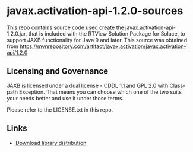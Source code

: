 # javax.activation-api-1.2.0-sources

This repo contains source code used create the javax.activation-api-1.2.0.jar, that is included with the RTView Solution Package for Solace, to support JAXB functionality for Java 9 and later.  This source was obtained from https://mvnrepository.com/artifact/javax.activation/javax.activation-api/1.2.0

## Licensing and Governance

JAXB is licensed under a dual license - CDDL 1.1 and GPL 2.0 with Class-path Exception. 
That means you can choose which one of the two suits your needs better and use it under those terms.

Please refer to the LICENSE.txt in this repo.

## Links
- [Download library distribution](https://mvnrepository.com/artifact/javax.activation/javax.activation-api/1.2.0)
